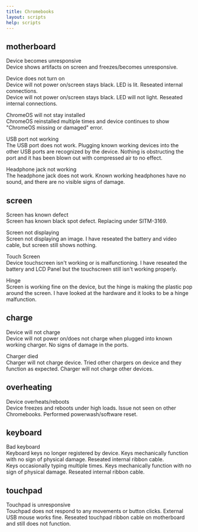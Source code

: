 ```yaml
---
title: Chromebooks
layout: scripts
help: scripts
---
```


## motherboard

Device becomes unresponsive  
Device shows artifacts on screen and freezes/becomes unresponsive.

Device does not turn on  
Device will not power on/screen stays black. LED is lit. Reseated internal connections.  
Device will not power on/screen stays black. LED will not light. Reseated internal connections.

ChromeOS will not stay installed  
ChromeOS reinstalled multiple times and device continues to show "ChromeOS missing or damaged" error.

USB port not working  
The USB port does not work. Plugging known working devices into the other USB ports are recognized by the device. Nothing is obstructing the port and it has been blown out with compressed air to no effect.

Headphone jack not working  
The headphone jack does not work. Known working headphones have no sound, and there are no visible signs of damage.

## screen

Screen has known defect  
Screen has known black spot defect. Replacing under SITM-3169.

Screen not displaying  
Screen not displaying an image. I have reseated the battery and video cable, but screen still shows nothing.

Touch Screen  
Device touchscreen isn't working or is malfunctioning. I have reseated the battery and LCD Panel but the touchscreen still isn't working properly.

Hinge  
Screen is working fine on the device, but the hinge is making the plastic pop around the screen. I have looked at the hardware and it looks to be a hinge malfunction.

## charge

Device will not charge  
Device will not power on/does not charge when plugged into known working charger. No signs of damage in the ports.

Charger died  
Charger will not charge device. Tried other chargers on device and they function as expected. Charger will not charge other devices.

## overheating

Device overheats/reboots  
Device freezes and reboots under high loads. Issue not seen on other Chromebooks. Performed powerwash/software reset.

## keyboard

Bad keyboard  
Keyboard keys no longer registered by device. Keys mechanically function with no sign of physical damage. Reseated internal ribbon cable.  
Keys occasionally typing multiple times. Keys mechanically function with no sign of physical damage. Reseated internal ribbon cable.

## touchpad

Touchpad is unresponsive  
Touchpad does not respond to any movements or button clicks. External USB mouse works fine. Reseated touchpad ribbon cable on motherboard and still does not function.
